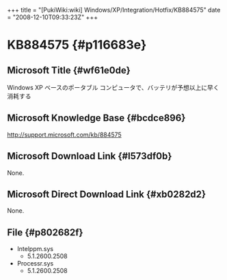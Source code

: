 +++
title = "[PukiWiki:wiki] Windows/XP/Integration/Hotfix/KB884575"
date = "2008-12-10T09:33:23Z"
+++

# KB884575  {#p116683e}


## Microsoft Title  {#wf61e0de}
Windows XP ベースのポータブル コンピュータで、バッテリが予想以上に早く消耗する

## Microsoft Knowledge Base  {#bcdce896}
http://support.microsoft.com/kb/884575

## Microsoft Download Link  {#l573df0b}
None.

## Microsoft Direct Download Link  {#xb0282d2}
None.

## File  {#p802682f}
- Intelppm.sys
    -  5.1.2600.2508
- Processr.sys
    -  5.1.2600.2508
